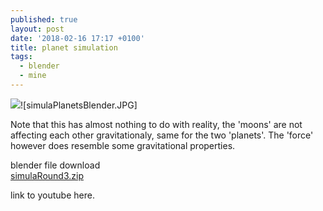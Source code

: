 ```yaml
---
published: true
layout: post
date: '2018-02-16 17:17 +0100'
title: planet simulation
tags:
  - blender
  - mine
---
```

![]({{site.baseurl}}/media/simulaPlanetsBlender.JPG)![simulaPlanetsBlender.JPG]

Note that this has almost nothing to do with reality, the 'moons' are not affecting each other gravitationaly, same for the two 'planets'. The 'force' however does resemble some gravitational properties.

blender file download  
[simulaRound3.zip](/blends/simulaRound3.zip)

link to youtube here.

